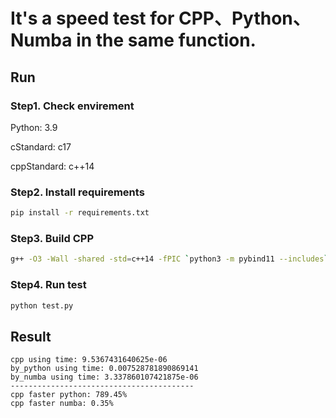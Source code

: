 # It's a speed test for CPP、Python、Numba in the same function.

## Run
### Step1. Check envirement
Python: 3.9

cStandard: c17

cppStandard: c++14

### Step2. Install requirements
```bash
pip install -r requirements.txt
```
### Step3. Build CPP
```bash
g++ -O3 -Wall -shared -std=c++14 -fPIC `python3 -m pybind11 --includes` gemini.cpp -o gemini`python3-config --extension-suffix` `python3-config --ldflags`
```
### Step4. Run test
```python
python test.py
```


## Result
```
cpp using time: 9.5367431640625e-06
by_python using time: 0.007528781890869141
by_numba using time: 3.337860107421875e-06
-----------------------------------------
cpp faster python: 789.45%
cpp faster numba: 0.35%
```
